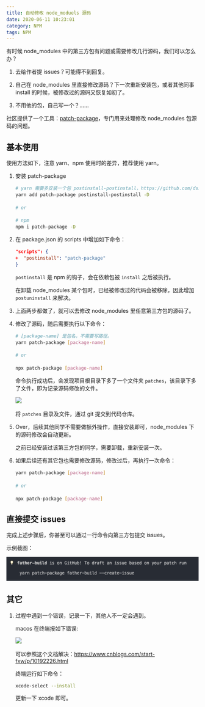 ```yaml
---
title: 自动修改 node_moduels 源码
date: 2020-06-11 10:23:01
category: NPM
tags: NPM
---
```


有时候 node_modules 中的第三方包有问题或需要修改几行源码，我们可以怎么办？

1. 去给作者提 issues？可能得不到回复。

2. 自己在 node_modules 里直接修改源码？下一次重新安装包，或者其他同事 install 的时候，被修改过的源码又恢复如初了。

3. 不用他的包，自己写一个？......

社区提供了一个工具：[patch-package](https://github.com/ds300/patch-package)，专门用来处理修改 node_modules 包源码的问题。

## 基本使用

使用方法如下，注意 yarn、npm 使用时的差异，推荐使用 yarn。

1. 安装 patch-package

   ```sh
   # yarn 需要多安装一个包 postinstall-postinstall，https://github.com/ds300/patch-package#why-use-postinstall-postinstall-with-yarn
   yarn add patch-package postinstall-postinstall -D

   # or

   # npm
   npm i patch-package -D
   ```

2. 在 package.json 的 scripts 中增加如下命令：

   ```json
   "scripts": {
   +  "postinstall": "patch-package"
   }
   ```

   `postinstall` 是 npm 的钩子，会在依赖包被 `install` 之后被执行。

   在卸载 node_modules 某个包时，已经被修改过的代码会被移除，因此增加 `postuninstall` 来解决。

3. 上面两步都做了，就可以去修改 node_modules 里任意第三方包的源码了。

4. 修改了源码，随后需要执行以下命令：

   ```sh
   # [package-name] 是包名，不需要写路径。
   yarn patch-package [package-name]

   # or

   npx patch-package [package-name]
   ```

   命令执行成功后，会发现项目根目录下多了一个文件夹 `patches`，该目录下多了文件，即为记录源码修改的文件。

   ![](https://user-gold-cdn.xitu.io/2020/3/27/1711bce8d8e01745?imageView2/0/w/1280/h/960/format/webp/ignore-error/1)

   将 `patches` 目录及文件，通过 git 提交到代码仓库。

5. Over，后续其他同学不需要做额外操作，直接安装即可，node_modules 下的源码修改会自动更新。

   之前已经安装过该第三方包的同学，需要卸载，重新安装一次。

6. 如果后续还有其它包也需要修改源码，修改过后，再执行一次命令：

   ```sh
   yarn patch-package [package-name]

   # or

   npx patch-package [package-name]
   ```

## 直接提交 issues

完成上述步骤后，你甚至可以通过一行命令向第三方包提交 issues。

示例截图：

![](/imgs/patch_pkg_create_issues.png)

## 其它

1. 过程中遇到一个错误，记录一下，其他人不一定会遇到。

   macos 在终端报如下错误:

   ![](https://user-gold-cdn.xitu.io/2020/3/27/1711bcf316c96916?w=2240&h=288&f=png&s=90956)

   可以参照这个文档解决：https://www.cnblogs.com/start-fxw/p/10192226.html

   终端运行如下命令：

   ```bash
   xcode-select --install
   ```

   更新一下 xcode 即可。
